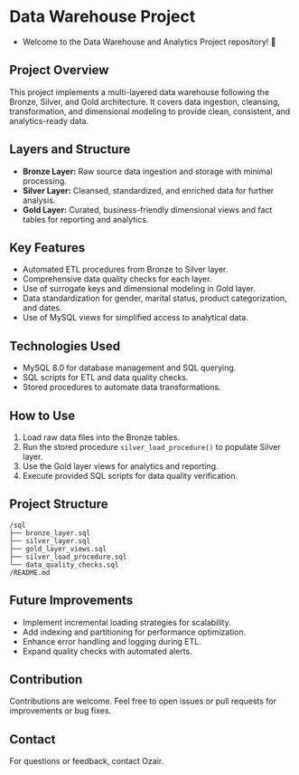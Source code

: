 # Data Warehouse Project
- Welcome to the Data Warehouse and Analytics Project repository! 🚀
## Project Overview
This project implements a multi-layered data warehouse following the Bronze, Silver, and Gold architecture. It covers data ingestion, cleansing, transformation, and dimensional modeling to provide clean, consistent, and analytics-ready data.

## Layers and Structure
- **Bronze Layer:** Raw source data ingestion and storage with minimal processing.
- **Silver Layer:** Cleansed, standardized, and enriched data for further analysis.
- **Gold Layer:** Curated, business-friendly dimensional views and fact tables for reporting and analytics.

## Key Features
- Automated ETL procedures from Bronze to Silver layer.
- Comprehensive data quality checks for each layer.
- Use of surrogate keys and dimensional modeling in Gold layer.
- Data standardization for gender, marital status, product categorization, and dates.
- Use of MySQL views for simplified access to analytical data.

## Technologies Used
- MySQL 8.0 for database management and SQL querying.
- SQL scripts for ETL and data quality checks.
- Stored procedures to automate data transformations.

## How to Use
1. Load raw data files into the Bronze tables.
2. Run the stored procedure `silver_load_procedure()` to populate Silver layer.
3. Use the Gold layer views for analytics and reporting.
4. Execute provided SQL scripts for data quality verification.

## Project Structure
```
/sql
├── bronze_layer.sql
├── silver_layer.sql
├── gold_layer_views.sql
├── silver_load_procedure.sql
└── data_quality_checks.sql
/README.md
```

## Future Improvements
- Implement incremental loading strategies for scalability.
- Add indexing and partitioning for performance optimization.
- Enhance error handling and logging during ETL.
- Expand quality checks with automated alerts.

## Contribution
Contributions are welcome. Feel free to open issues or pull requests for improvements or bug fixes.

## Contact
For questions or feedback, contact Ozair.

